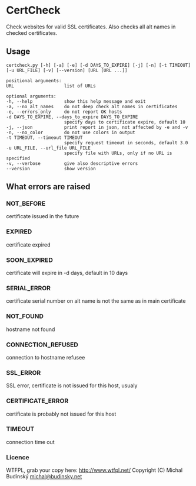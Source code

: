 # CertCheck
Check websites for valid SSL certificates. Also checks all alt names in checked certificates.

## Usage
```shell
certcheck.py [-h] [-a] [-e] [-d DAYS_TO_EXPIRE] [-j] [-n] [-t TIMEOUT]
[-u URL_FILE] [-v] [--version] [URL [URL ...]]

positional arguments:
URL                   list of URLs

optional arguments:
-h, --help            show this help message and exit
-a, --no_alt_names    do not deep check alt names in certificates
-e, --errors_only     do not report OK hosts
-d DAYS_TO_EXPIRE, --days_to_expire DAYS_TO_EXPIRE
                      specify days to certificate expire, default 10
-j, --json            print report in json, not affected by -e and -v
-n, --no_color        do not use colors in output
-t TIMEOUT, --timeout TIMEOUT
                      specify request timeout in seconds, default 3.0
-u URL_FILE, --url_file URL_FILE
                      specify file with URLs, only if no URL is specified
-v, --verbose         give also descriptive errors
--version             show version
```

## What errors are raised
### NOT_BEFORE
certificate issued in the future

### EXPIRED
certificate expired

### SOON_EXPIRED
certificate will expire in -d days, default in 10 days

### SERIAL_ERROR
certificate serial number on alt name is not the same as in main certificate

### NOT_FOUND
hostname not found

### CONNECTION_REFUSED
connection to hostname refusee

### SSL_ERROR
SSL error, certificate is not issued for this host, usualy

### CERTIFICATE_ERROR
certificate is probably not issued for this host

### TIMEOUT
connection time out

### Licence
WTFPL, grab your copy here: http://www.wtfpl.net/
Copyright (C) Michal Budínský <michal@budinsky.net>

